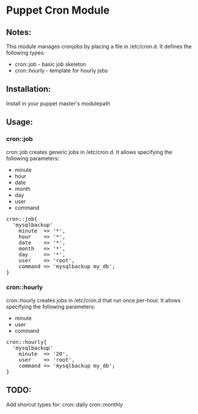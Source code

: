 # Puppet Cron Module

## Notes:
This module manages cronjobs by placing a file in /etc/cron.d.
It defines the following types:
  * cron::job    - basic job skeleton
  * cron::hourly - template for hourly jobs

## Installation:
Install in your puppet master's modulepath

## Usage:
### cron::job
cron::job creates generic jobs in /etc/cron.d.
It allows specifying the following parameters:
  * minute
  * hour
  * date
  * month
  * day
  * user
  * command
<pre>
cron::job{
  'mysqlbackup'
    minute  => '*',
    hour    => '*',
    date    => '*',
    month   => '*',
    day     => '*',
    user    => 'root',
    command => 'mysqlbackup my_db';
}
</pre>

### cron::hourly
cron::hourly creates jobs in /etc/cron.d that run once per-hour.
It allows specifying the following parameters:
  * minute
  * user
  * command
<pre>
cron::hourly{
  'mysqlbackup'
    minute  => '20',
    user    => 'root',
    command => 'mysqlbackup my_db';
}
</pre>

## TODO:
Add shorcut types for:
  cron::daily
  cron::monthly
